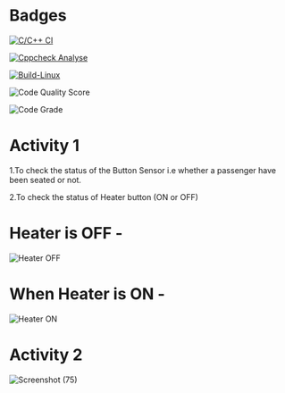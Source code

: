 # Badges
[![C/C++ CI](https://github.com/kishornaidu1/M2_Heater-button-/actions/workflows/c-cpp.yml/badge.svg)](https://github.com/kishornaidu1/M2_Heater-button-/actions/workflows/c-cpp.yml)

[![Cppcheck Analyse](https://github.com/kishornaidu1/M2_Heater-button-/actions/workflows/Cppcheck_Analyse.yml/badge.svg)](https://github.com/kishornaidu1/M2_Heater-button-/actions/workflows/Cppcheck_Analyse.yml)

[![Build-Linux](https://github.com/kishornaidu1/M2_Heater-button-/actions/workflows/Build%20on%20Linux.yml/badge.svg)](https://github.com/kishornaidu1/M2_Heater-button-/actions/workflows/Build%20on%20Linux.yml)

![Code Quality Score](https://api.codiga.io/project/33045/score/svg)

![Code Grade](https://api.codiga.io/project/33045/status/svg)


# Activity 1

1.To check the status of the Button Sensor i.e whether a passenger have been seated or not.

2.To check the status of Heater button (ON or OFF)

# Heater is OFF -

![Heater OFF](https://user-images.githubusercontent.com/74306039/116534464-2faea180-a900-11eb-8456-c61076178820.png)

# When Heater is ON -

![Heater ON](https://user-images.githubusercontent.com/74306039/116534480-363d1900-a900-11eb-93ce-5a447b3b2c99.png)

# Activity 2

![Screenshot (75)](https://user-images.githubusercontent.com/74306039/116658988-8377c400-a9ae-11eb-8a8f-a482bf03ef6c.png)



